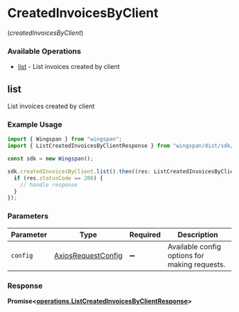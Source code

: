 # CreatedInvoicesByClient
(*createdInvoicesByClient*)

### Available Operations

* [list](#list) - List invoices created by client

## list

List invoices created by client

### Example Usage

```typescript
import { Wingspan } from "wingspan";
import { ListCreatedInvoicesByClientResponse } from "wingspan/dist/sdk/models/operations";

const sdk = new Wingspan();

sdk.createdInvoicesByClient.list().then((res: ListCreatedInvoicesByClientResponse) => {
  if (res.statusCode == 200) {
    // handle response
  }
});
```

### Parameters

| Parameter                                                    | Type                                                         | Required                                                     | Description                                                  |
| ------------------------------------------------------------ | ------------------------------------------------------------ | ------------------------------------------------------------ | ------------------------------------------------------------ |
| `config`                                                     | [AxiosRequestConfig](https://axios-http.com/docs/req_config) | :heavy_minus_sign:                                           | Available config options for making requests.                |


### Response

**Promise<[operations.ListCreatedInvoicesByClientResponse](../../models/operations/listcreatedinvoicesbyclientresponse.md)>**

